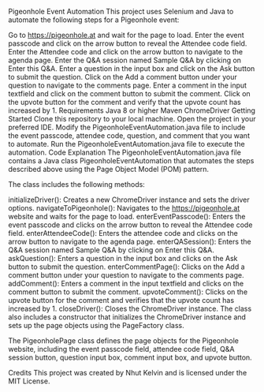 Pigeonhole Event Automation
This project uses Selenium and Java to automate the following steps for a Pigeonhole event:

Go to https://pigeonhole.at and wait for the page to load.
Enter the event passcode and click on the arrow button to reveal the Attendee code field.
Enter the Attendee code and click on the arrow button to navigate to the agenda page.
Enter the Q&A session named Sample Q&A by clicking on Enter this Q&A.
Enter a question in the input box and click on the Ask button to submit the question.
Click on the Add a comment button under your question to navigate to the comments page.
Enter a comment in the input textfield and click on the comment button to submit the comment.
Click on the upvote button for the comment and verify that the upvote count has increased by 1.
Requirements
Java 8 or higher
Maven
ChromeDriver
Getting Started
Clone this repository to your local machine.
Open the project in your preferred IDE.
Modify the PigeonholeEventAutomation.java file to include the event passcode, attendee code, question, and comment that you want to automate.
Run the PigeonholeEventAutomation.java file to execute the automation.
Code Explanation
The PigeonholeEventAutomation.java file contains a Java class PigeonholeEventAutomation that automates the steps described above using the Page Object Model (POM) pattern.

The class includes the following methods:

initializeDriver(): Creates a new ChromeDriver instance and sets the driver options.
navigateToPigeonhole(): Navigates to the https://pigeonhole.at website and waits for the page to load.
enterEventPasscode(): Enters the event passcode and clicks on the arrow button to reveal the Attendee code field.
enterAttendeeCode(): Enters the attendee code and clicks on the arrow button to navigate to the agenda page.
enterQASession(): Enters the Q&A session named Sample Q&A by clicking on Enter this Q&A.
askQuestion(): Enters a question in the input box and clicks on the Ask button to submit the question.
enterCommentPage(): Clicks on the Add a comment button under your question to navigate to the comments page.
addComment(): Enters a comment in the input textfield and clicks on the comment button to submit the comment.
upvoteComment(): Clicks on the upvote button for the comment and verifies that the upvote count has increased by 1.
closeDriver(): Closes the ChromeDriver instance.
The class also includes a constructor that initializes the ChromeDriver instance and sets up the page objects using the PageFactory class.

The PigeonholePage class defines the page objects for the Pigeonhole website, including the event passcode field, attendee code field, Q&A session button, question input box, comment input box, and upvote button.

Credits
This project was created by Nhut Kelvin and is licensed under the MIT License.
